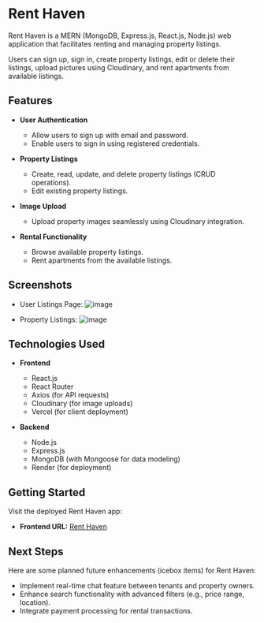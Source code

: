 # Rent Haven
Rent Haven is a MERN (MongoDB, Express.js, React.js, Node.js) web application that facilitates renting and managing property listings. 

Users can sign up, sign in, create property listings, edit or delete their listings, upload pictures using Cloudinary, and rent apartments from available listings.


## Features

- **User Authentication**
  - Allow users to sign up with email and password.
  - Enable users to sign in using registered credentials.

- **Property Listings**
  - Create, read, update, and delete property listings (CRUD operations).
  - Edit existing property listings.

- **Image Upload**
  - Upload property images seamlessly using Cloudinary integration.

- **Rental Functionality**
  - Browse available property listings.
  - Rent apartments from the available listings.


## Screenshots

- User Listings Page:
  ![image](https://github.com/MarcusLim0000/Project-3-rental-app-FE/assets/151606217/29756e9e-096b-4bd8-a0aa-44d695c7001b)


- Property Listings:
  ![image](https://github.com/MarcusLim0000/Project-3-rental-app-FE/assets/151606217/ba5eac4e-3786-4adc-888f-cd9fb1990099)


## Technologies Used

- **Frontend**
  - React.js
  - React Router
  - Axios (for API requests)
  - Cloudinary (for image uploads)
  - Vercel (for client deployment)

- **Backend**
  - Node.js
  - Express.js
  - MongoDB (with Mongoose for data modeling)
  - Render (for deployment)


## Getting Started

Visit the deployed Rent Haven app:
- **Frontend URL:** [Rent Haven](https://project-3-rental-app-fe.vercel.app/)


## Next Steps

Here are some planned future enhancements (icebox items) for Rent Haven:
- Implement real-time chat feature between tenants and property owners.
- Enhance search functionality with advanced filters (e.g., price range, location).
- Integrate payment processing for rental transactions.

